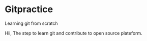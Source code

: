 # Gitpractice
Learning git from scratch

Hii, The step to learn git and contribute to open source plateform.
